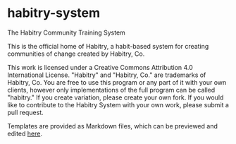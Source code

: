 # habitry-system
The Habitry Community Training System

This is the official home of Habitry, a habit-based system for creating communities of change created by Habitry, Co. 

This work is licensed under a Creative Commons Attribution 4.0 International License. "Habitry" and "Habitry, Co." are trademarks of Habitry, Co. You are free to use this program or any part of it with your own clients, however only implementations of the full program can be called "habitry." If you create variation, please create your own fork. If you would like to contribute to the Habitry System with your own work, please submit a pull request.

Templates are provided as Markdown files, which can be previewed and edited [here](http://dillinger.io/).